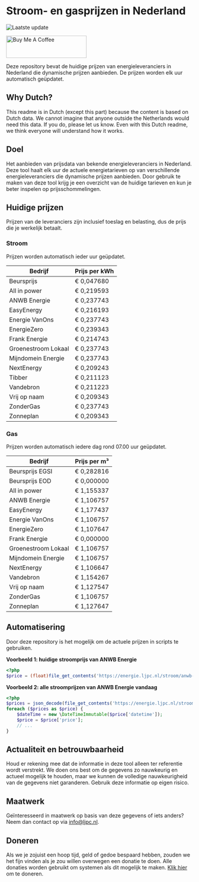 # Stroom- en gasprijzen in Nederland

![Laatste update](https://img.shields.io/badge/laatste%20update-2024--04--29%2016%3A00%20CET-brightgreen)

<a href="https://www.buymeacoffee.com/Lars-" target="_blank"><img src="https://cdn.buymeacoffee.com/buttons/v2/default-orange.png" alt="Buy Me A Coffee" height="60" style="height: 60px !important;width: 217px !important;" ></a>

Deze repository bevat de huidige prijzen van energieleveranciers in Nederland die dynamische prijzen aanbieden. De prijzen worden elk uur automatisch geüpdatet.

## Why Dutch?

This readme is in Dutch (except this part) because the content is based on Dutch data. We cannot imagine that anyone outside the Netherlands would need this data. If you do, please let us know. Even with this Dutch readme, we think
everyone will understand how it works.

## Doel

Het aanbieden van prijsdata van bekende energieleveranciers in Nederland. Deze tool haalt elk uur de actuele energietarieven op van verschillende energieleveranciers die dynamische prijzen aanbieden. Door gebruik te maken van deze tool
krijg je een overzicht van de huidige tarieven en kun je beter inspelen op prijsschommelingen.

## Huidige prijzen

Prijzen van de leveranciers zijn inclusief toeslag en belasting, dus de prijs die je werkelijk betaalt.

### Stroom

Prijzen worden automatisch ieder uur geüpdatet.

 Bedrijf | Prijs per kWh 
---------|---------------
Beursprijs | € 0,047680
All in power | € 0,219593
ANWB Energie | € 0,237743
EasyEnergy | € 0,216193
Energie VanOns | € 0,237743
EnergieZero | € 0,239343
Frank Energie | € 0,214743
Groenestroom Lokaal | € 0,237743
Mijndomein Energie | € 0,237743
NextEnergy | € 0,209243
Tibber | € 0,211123
Vandebron | € 0,211223
Vrij op naam | € 0,209343
ZonderGas | € 0,237743
Zonneplan | € 0,209343


### Gas

Prijzen worden automatisch iedere dag rond 07.00 uur geüpdatet.

 Bedrijf | Prijs per m³ 
---------|--------------
Beursprijs EGSI | € 0,282816
Beursprijs EOD | € 0,000000
All in power | € 1,155337
ANWB Energie | € 1,106757
EasyEnergy | € 1,177437
Energie VanOns | € 1,106757
EnergieZero | € 1,107647
Frank Energie | € 0,000000
Groenestroom Lokaal | € 1,106757
Mijndomein Energie | € 1,106757
NextEnergy | € 1,106647
Vandebron | € 1,154267
Vrij op naam | € 1,127547
ZonderGas | € 1,106757
Zonneplan | € 1,127647


## Automatisering

Door deze repository is het mogelijk om de actuele prijzen in scripts te gebruiken.

**Voorbeeld 1: huidige stroomprijs van ANWB Energie**

```php
<?php
$price = (float)file_get_contents('https://energie.ljpc.nl/stroom/anwb-energie-nu.txt');

```

**Voorbeeld 2: alle stroomprijzen van ANWB Energie vandaag**

```php
<?php
$prices = json_decode(file_get_contents('https://energie.ljpc.nl/stroom/all-in-power-vandaag.json'),true);
foreach ($prices as $price) {
    $dateTime = new \DateTimeImmutable($price['datetime']);
    $price = $price['price'];
    // ...
}
```

## Actualiteit en betrouwbaarheid

Houd er rekening mee dat de informatie in deze tool alleen ter referentie wordt verstrekt. We doen ons best om de gegevens zo nauwkeurig en actueel mogelijk te houden, maar we kunnen de volledige nauwkeurigheid van de gegevens niet
garanderen. Gebruik deze informatie op eigen risico.

## Maatwerk

Geïnteresseerd in maatwerk op basis van deze gegevens of iets anders? Neem dan contact op
via [info@ljpc.nl](mailto:info@ljpc.nl?subject=Energie%20prijzen).

## Doneren

Als we je zojuist een hoop tijd, geld of gedoe bespaard hebben, zouden we het fijn vinden als je zou willen overwegen een
donatie te doen. Alle donaties worden gebruikt om systemen als dit mogelijk te
maken. [Klik hier](https://www.buymeacoffee.com/Lars-) om te doneren.
